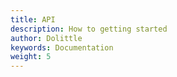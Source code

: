 ```yaml
---
title: API
description: How to getting started
author: Dolittle
keywords: Documentation
weight: 5
---
```

